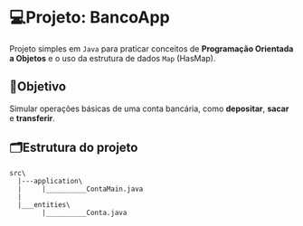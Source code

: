 # 💻Projeto: BancoApp 
Projeto simples em `Java` para praticar conceitos de **Programação Orientada a Objetos** e o uso da estrutura de dados `Map` (HasMap).

## 🎯Objetivo
Simular operações básicas de uma conta bancária, como **depositar**, **sacar** e **transferir**.

## 🗂️Estrutura do projeto

```
src\ 
  |---application\
  |     |__________ContaMain.java
  |
  |___entities\
        |__________Conta.java

```